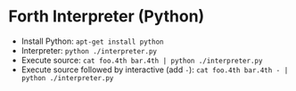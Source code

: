 # Forth Interpreter (Python)

* Install Python: `apt-get install python`
* Interpreter: `python ./interpreter.py`
* Execute source: `cat foo.4th bar.4th | python ./interpreter.py`
* Execute source followed by interactive (add `-`): `cat foo.4th bar.4th - | python ./interpreter.py`


